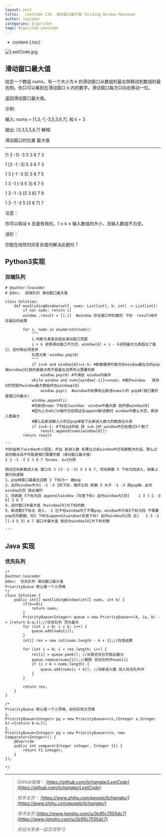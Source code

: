 ```yaml
---
layout: post
title:   LeetCode 239. 滑动窗口最大值（Sliding Window Maximum）
author: leacoder
categories: Algorithm 
tags: Algorithm Leetcode
---
```


* content
{:toc}



![LeetCode.jpg](https://upload-images.jianshu.io/upload_images/16846478-fc092d30731f3ad6.jpg?imageMogr2/auto-orient/strip%7CimageView2/2/w/1240)

## 滑动窗口最大值
给定一个数组 nums，有一个大小为 k 的滑动窗口从数组的最左侧移动到数组的最右侧。你只可以看到在滑动窗口 k 内的数字。滑动窗口每次只向右移动一位。

返回滑动窗口最大值。

示例:

输入: nums = [1,3,-1,-3,5,3,6,7], 和 k = 3

输出: [3,3,5,5,6,7] 
解释: 

  滑动窗口的位置                最大值
---------------               -----

[1  3  -1] -3  5  3  6  7       3

 1 [3  -1  -3] 5  3  6  7       3

 1  3 [-1  -3  5] 3  6  7       5

 1  3  -1 [-3  5  3] 6  7       5

 1  3  -1  -3 [5  3  6] 7       6

 1  3  -1  -3  5 [3  6  7]      7

注意：

你可以假设 k 总是有效的，1 ≤ k ≤ 输入数组的大小，且输入数组不为空。

进阶：

你能在线性时间复杂度内解决此题吗？

## Python3实现
### 双端队列
```
# @author:leacoder
# @des:  双端队列 滑动窗口最大值

class Solution:
    def maxSlidingWindow(self, nums: List[int], k: int) -> List[int]:
        if not nums: return []
        window ,result = [],[]  #window 存在窗口中的数的 下标  result用于存最后的结果
        
        for i, numx in enumerate(nums):
            """
            1.判断元素是否超出滑动窗口范围
            i > k 说明滑动窗口不为空，window[0] < i - k说明最大元素超出了窗口，这时候必须舍弃
            队首元素：window.pop(0)
            """
            if i>=k and window[0]<=i-k: #新数据来时每次将window最左边的pop掉window[0]放的是最大而不是最左边界所以需要判断
                window.pop(0) #不满足 window内条件 
            while window and nums[window[-1]]<=numx: #维护window   保持k的范围内window最大数始终在windowp[0]
                window.pop()  #window中如果有比新进numx小的 pop掉(我们要的是窗口内最大)  
            window.append(i) 
            #将新进numx 下标加入window  window中最大数 始终是window[0] 
            #因为上方while循环已经保证在append新进数时 window中要么为空，新进入数最大 
            #要么比新进数入小的已pop掉留下比新进入数大的数放在头部
            if i>=k-1: #下标从0开始 顾 i=k-1时 window中已处理过k个数了
                result.append(nums[window[0]])
        return result
    
'''
巧妙运用了window大小固定，并且 新进入数 如果比之前window中已有数都大的话，那么之前的数永远不可能是我们需要的数（滑动窗口最大值） 
1 3 -1 -3 5 3 6 7 为nums  k=3为例

假设已到新数进入前 窗口为 1 [3 -1 -3] 5 3 6 7, 现在新数 5 下标为四进入，按着上面代码逻辑
1、pop掉窗口最最左边数 3 下标为一 被pop
2、此时window中为[ -1 -3 ]的下标，循环比较 新数 5 大于 -1 -3 顾pop掉。此时window为空 跳出循环
3、将新数 5下标为四 append入window (存放下标) 此时window为[四]    1 3 [-1 -3 5] 3 6 7
4、这时窗口中最大值 为window[0]为下标的数
5、新进数3下标五 进入，-1 已不在window内了不需pop，window中只有5下标为四 不需要pop任何数据，将3 下标五append入window(存放下标) 此时window为[四 五]   1 3 -1 []-3 5 3] 6 7 窗口中最大值 依旧为window[0]为下标的数

'''
```

## Java 实现
### 优先队列
```
/*
@author:leacoder
@des:  优先队列 滑动窗口最大值
PriorityQueue 默认是一个小顶堆
*/
class Solution {
    public int[] maxSlidingWindow(int[] nums, int k) {
        if(k==0){
            return nums;
        }
        PriorityQueue<Integer> queue = new PriorityQueue<>(k, (a, b) -> {return b-a;});//优先队列 顶为最大
        for (int i = 0; i < k; i++) {
            queue.add(nums[i]);
        }
        int[] res = new int[nums.length - k + 1];//存放结果
        
        for (int i = 0; i < res.length; i++) {
            res[i] = queue.peek(); //从取优先队列取出最大
            queue.remove(nums[i]);//删除 优先队列中nums[i]
            if (i + k < nums.length) {
                queue.add(nums[i + k]); //将新进入数 加入优先队列中
            }
        }
        
        return res;
    }
}

/*
PriorityQueue 默认是一个小顶堆，如何实现大顶堆
1、
PriorityQueue<Integer> pq = new PriorityQueue<>(n,(Integer a,Integer b)->{return b-a;});
2、
PriorityQueue<Integer> pq = new PriorityQueue<>(n, new Comparator<Integer>() {
    @Override
    public int compare(Integer integer, Integer t1) {
        return t1-integer;
    }
});

*/
```




----
>*GitHub链接：*
>*[https://github.com/lichangke/LeetCode](https://github.com/lichangke/LeetCode)*

>*知乎主页：*
>*[https://www.zhihu.com/people/lichangke/](https://www.zhihu.com/people/lichangke/)*

>*简书主页*
>*[https://www.jianshu.com/u/3e95c7555dc7](https://www.jianshu.com/u/3e95c7555dc7)*

>*欢迎大家来一起交流学习*